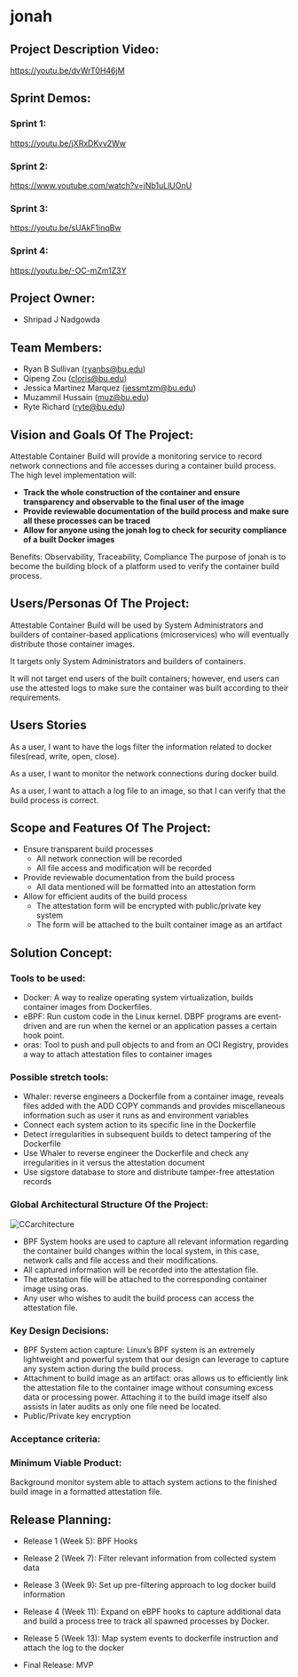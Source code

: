 # jonah

## Project Description Video:

https://youtu.be/dvWrT0H46jM

## Sprint Demos:

### Sprint 1:
https://youtu.be/jXRxDKvv2Ww

### Sprint 2:
https://www.youtube.com/watch?v=jNb1uLlUOnU

### Sprint 3:
https://youtu.be/sUAkF1inqBw

### Sprint 4:
https://youtu.be/-OC-mZm1Z3Y

## Project Owner:

- Shripad J Nadgowda

## Team Members:

- Ryan B Sullivan (ryanbs@bu.edu)
- Qipeng Zou (cloris@bu.edu)
- Jessica Martinez Marquez (jessmtzm@bu.edu)
- Muzammil Hussain (muz@bu.edu)
- Ryte Richard (ryte@bu.edu)

## Vision and Goals Of The Project:

Attestable Container Build will provide a monitoring service to record network connections and file accesses during a container build process. The high level implementation will:

- **Track the whole construction of the container and ensure transparency and observable to the final user of the image**
- **Provide reviewable documentation of the build process  and make sure all these processes can be traced**
- **Allow for anyone using the jonah log to check for security compliance of a built Docker images**

Benefits: Observability, Traceability, Compliance
The purpose of jonah is to become the building block of a platform used to verify the container build process. 

## Users/Personas Of The Project:

Attestable Container Build will be used by System Administrators and builders of container-based applications (microservices) who will eventually distribute those container images.  

It targets only System Administrators and builders of containers.

It will not target end users of the built containers; however, end users can use the attested logs to make sure the container was built according to their requirements.

## Users Stories
As a user, I want to have the logs filter the information related to docker files(read, write, open, close).

As a user, I want to monitor the network connections during docker build.

As a user, I want to attach a log file to an image, so that I can verify that the build process is correct.


## Scope and Features Of The Project:

- Ensure transparent build processes
  - All network connection will be recorded
  - All file access and modification will be recorded
- Provide reviewable documentation from the build process
  - All data mentioned will be formatted into an attestation form
- Allow for efficient audits of the build process
  - The attestation form will be encrypted with public/private key system
  - The form will be attached to the built container image as an artifact

## Solution Concept:

### Tools to be used:
- Docker: A way to realize operating system virtualization, builds container images from Dockerfiles.
- eBPF: Run custom code in the Linux kernel. DBPF programs are event-driven and are run when the kernel or an application passes a certain hook point.
- oras: Tool to push and pull objects to and from an OCI Registry, provides a way to attach attestation files to container images
### Possible stretch tools:
- Whaler: reverse engineers a Dockerfile from a container image, reveals files added with the ADD COPY commands and provides miscellaneous information such as user it runs as and environment variables
- Connect each system action to its specific line in the Dockerfile
- Detect irregularities in subsequent builds to detect tampering of the Dockerfile
- Use Whaler to reverse engineer the Dockerfile and check any irregularities in it versus the attestation document
- Use sigstore database to store and distribute tamper-free attestation records


### Global Architectural Structure Of the Project: 

![CCarchitecture](https://user-images.githubusercontent.com/56104192/134778182-0d789255-acaf-4ca6-8218-026017c2e935.png)

- BPF System hooks are used to capture all relevant information regarding the container build changes within the local system, in this case, network calls and file access and their modifications.
- All captured information will be recorded into the attestation file.
- The attestation file will be attached to the corresponding container image using oras.
- Any user who wishes to audit the build process can access the attestation file.

### Key Design Decisions:
- BPF System action capture: Linux’s BPF system is an extremely lightweight and powerful system that our design can leverage to capture any system action during the build process. 
- Attachment to build image as an artifact: oras allows us to efficiently link the attestation file to the container image without consuming excess data or processing power. Attaching it to the build image itself also assists in later audits as only one file need be located.
- Public/Private key encryption 


### Acceptance criteria:


### Minimum Viable Product:

Background monitor system able to attach system actions to the finished build image in a formatted attestation file. 


## Release Planning:

- Release 1 (Week 5): BPF Hooks

- Release 2 (Week 7): Filter relevant information from collected system data

- Release 3 (Week 9): Set up pre-filtering approach to log docker build information

- Release 4 (Week 11): Expand on eBPF hooks to capture additional data and build a process tree to track all spawned processes by Docker.

- Release 5 (Week 13): Map system events to dockerfile instruction and attach the log to the docker

- Final Release: MVP



